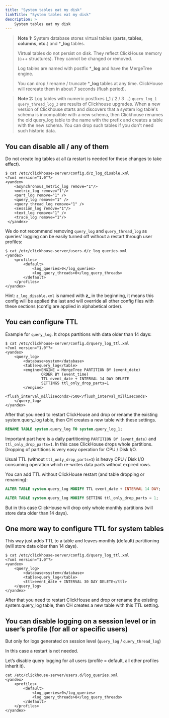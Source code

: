 ```yaml
---
title: "System tables eat my disk"
linkTitle: "System tables eat my disk"
description: >
    System tables eat my disk
---
```

> **Note 1:** System database stores virtual tables (**parts**, **tables,** **columns, etc.**) and \***_log** tables.
>
> Virtual tables do not persist on disk. They reflect ClickHouse memory (c++ structures). They cannot be changed or removed.
>
> Log tables are named with postfix \***_log** and have the MergeTree engine.
>
> You can drop / rename / truncate \***_log** tables at any time. ClickHouse will recreate them in about 7 seconds (flush period).

> **Note 2:** Log tables with numeric postfixes (_1 / 2 / 3 ...) `query_log_1 query_thread_log_3` are results of Clickhouse upgrades. When a new version of Clickhouse starts and discovers that a system log table's schema is incompatible with a new schema, then Clickhouse renames the old query_log table to the name with the prefix and creates a table with the new schema. You can drop such tables if you don't need such historic data.

## You can disable all / any of them

Do not create log tables at all (a restart is needed for these changes to take effect).

```markup
$ cat /etc/clickhouse-server/config.d/z_log_disable.xml
<?xml version="1.0"?>
<yandex>
    <asynchronous_metric_log remove="1"/>
    <metric_log remove="1"/>
    <part_log remove="1" />
    <query_log remove="1" />
    <query_thread_log remove="1" />
    <session_log remove="1"/>
    <text_log remove="1" />
    <trace_log remove="1"/>
 </yandex>
```

We do not recommend removing `query_log` and `query_thread_log` as queries' logging can be easily turned off without a restart through user profiles:

```markup
$ cat /etc/clickhouse-server/users.d/z_log_queries.xml
<yandex>
    <profiles>
        <default>
            <log_queries>0</log_queries>
            <log_query_threads>0</log_query_threads>
        </default>
    </profiles>
</yandex>
```

Hint: `z_log_disable.xml` is named with **z_** in the beginning, it means this config will be applied the last and will override all other config files with these sections (config are applied in alphabetical order).

## You can configure TTL

Example for `query_log`. It drops partitions with data older than 14 days:

```markup
$ cat /etc/clickhouse-server/config.d/query_log_ttl.xml
<?xml version="1.0"?>
<yandex>
    <query_log>
        <database>system</database>
        <table>query_log</table>
        <engine>ENGINE = MergeTree PARTITION BY (event_date)
                ORDER BY (event_time)
                TTL event_date + INTERVAL 14 DAY DELETE
                SETTINGS ttl_only_drop_parts=1
        </engine>
        <flush_interval_milliseconds>7500</flush_interval_milliseconds>
    </query_log>
</yandex>
```

After that you need to restart ClickHouse and drop or rename the existing system.query_log table, then CH creates a new table with these settings.

```sql
RENAME TABLE system.query_log TO system.query_log_1;
```

Important part here is a daily partitioning `PARTITION BY (event_date)` and `ttl_only_drop_parts=1`. In this case ClickHouse drops whole partitions. Dropping of partitions is very easy operation for CPU / Disk I/O.

Usual TTL (without `ttl_only_drop_parts=1`) is heavy CPU / Disk I/O consuming operation which re-writes data parts without expired rows.

You can add TTL without ClickHouse restart (and table dropping or renaming):

```sql
ALTER TABLE system.query_log MODIFY TTL event_date + INTERVAL 14 DAY;

ALTER TABLE system.query_log MODIFY SETTING ttl_only_drop_parts = 1;
```

But in this case ClickHouse will drop only whole monthly partitions (will store data older than 14 days).

## One more way to configure TTL for system tables

This way just adds TTL to a table and leaves monthly (default) partitioning (will store data older than 14 days).

```markup
$ cat /etc/clickhouse-server/config.d/query_log_ttl.xml
<?xml version="1.0"?>
<yandex>
    <query_log>
        <database>system</database>
        <table>query_log</table>
        <ttl>event_date + INTERVAL 30 DAY DELETE</ttl>
    </query_log>
</yandex>
```

After that you need to restart ClickHouse and drop or rename the existing system.query_log table, then CH creates a new table with this TTL setting.

## You can disable logging on a session level or in user’s profile (for all or specific users)

But only for logs generated on session level (`query_log` / `query_thread_log`)

In this case a restart is not needed.

Let’s disable query logging for all users (profile = default, all other profiles inherit it).

```markup
cat /etc/clickhouse-server/users.d/log_queries.xml
<yandex>
    <profiles>
        <default>
            <log_queries>0</log_queries>
            <log_query_threads>0</log_query_threads>
        </default>
    </profiles>
</yandex>
```
